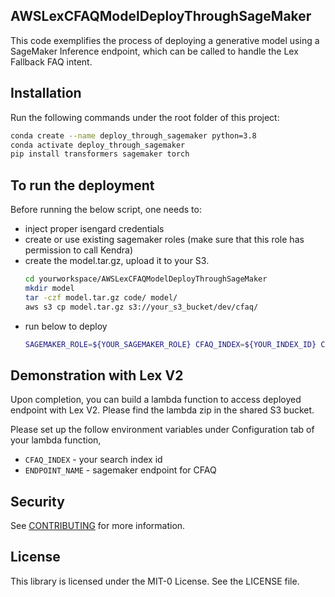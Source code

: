 ## AWSLexCFAQModelDeployThroughSageMaker

This code exemplifies the process of deploying a generative model using a SageMaker Inference endpoint, which can be called to handle the Lex Fallback FAQ intent. 


## Installation

Run the following commands under the root folder of this project:

```bash
conda create --name deploy_through_sagemaker python=3.8
conda activate deploy_through_sagemaker
pip install transformers sagemaker torch
```

## To run the deployment
Before running the below script, one needs to: 
- inject proper isengard credentials 
- create or use existing sagemaker roles (make sure that this role has permission to call Kendra)
- create the model.tar.gz, upload it to your S3.
    ```bash
    cd yourworkspace/AWSLexCFAQModelDeployThroughSageMaker
    mkdir model 
    tar -czf model.tar.gz code/ model/
    aws s3 cp model.tar.gz s3://your_s3_bucket/dev/cfaq/
    ```
- run below to deploy
    ```bash
    SAGEMAKER_ROLE=${YOUR_SAGEMAKER_ROLE} CFAQ_INDEX=${YOUR_INDEX_ID} CFAQ_MODEL_S3="s3://your_s3_bucket/dev/cfaq/model.tar.gz" python package_and_deploy.py
    ```


## Demonstration with Lex V2

Upon completion, you can build a lambda function to access deployed endpoint with Lex V2. Please find the lambda zip in the shared S3 bucket. 

Please set up the follow environment variables under Configuration tab of your lambda function,
- ``CFAQ_INDEX`` - your search index id
- ``ENDPOINT_NAME`` - sagemaker endpoint for CFAQ



## Security

See [CONTRIBUTING](CONTRIBUTING.md#security-issue-notifications) for more information.

## License

This library is licensed under the MIT-0 License. See the LICENSE file.

